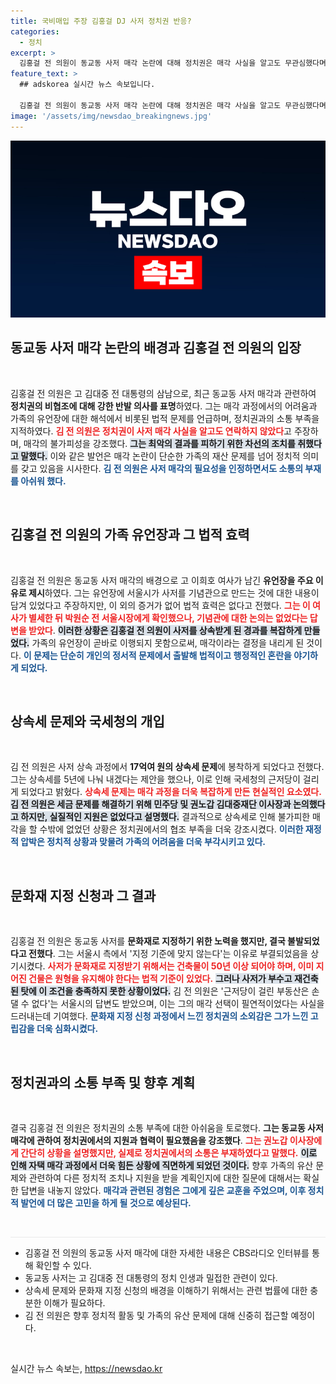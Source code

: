 ```yaml
---
title: 국비매입 주장 김홍걸 DJ 사저 정치권 반응?
categories:
  - 정치
excerpt: >
  김홍걸 전 의원이 동교동 사저 매각 논란에 대해 정치권은 매각 사실을 알고도 무관심했다며 반박했다. 유언장 문제와 상속세 부담에 대한 그의 솔직한 고백, 잊혀진 역사 속 사저의 현재를 파헤친다! 클릭必!
feature_text: >
  ## adskorea 실시간 뉴스 속보입니다.

  김홍걸 전 의원이 동교동 사저 매각 논란에 대해 정치권은 매각 사실을 알고도 무관심했다며 반박했다. 유언장 문제와 상속세 부담에 대한 그의 솔직한 고백, 잊혀진 역사 속 사저의 현재를 파헤친다! 클릭必!
image: '/assets/img/newsdao_breakingnews.jpg'
---
```


<p><img src="/assets/img/newsdao_breakingnews.jpg" alt="adskorea 속보" /></p>

<h2 data-ke-size="size26">동교동 사저 매각 논란의 배경과 김홍걸 전 의원의 입장</h2>

<p data-ke-size="size16">&nbsp;</p>

<p>김홍걸 전 의원은 고 김대중 전 대통령의 삼남으로, 최근 동교동 사저 매각과 관련하여 <b>정치권의 비협조에 대해 강한 반발 의사를 표명</b>하였다. 그는 매각 과정에서의 어려움과 가족의 유언장에 대한 해석에서 비롯된 법적 문제를 언급하며, 정치권과의 소통 부족을 지적하였다. <b><span style="color: #ee2323;">김 전 의원은 정치권이 사저 매각 사실을 알고도 연락하지 않았다</span></b>고 주장하며, 매각의 불가피성을 강조했다. <b><span style="background-color: #21538527;">그는 최악의 결과를 피하기 위한 차선의 조치를 취했다고 말했다.</span></b> 이와 같은 발언은 매각 논란이 단순한 가족의 재산 문제를 넘어 정치적 의미를 갖고 있음을 시사한다. <b><span style="color: #1a5490;">김 전 의원은 사저 매각의 필요성을 인정하면서도 소통의 부재를 아쉬워 했다.</span></b></p>

<p data-ke-size="size16">&nbsp;</p>

<h2 data-ke-size="size26">김홍걸 전 의원의 가족 유언장과 그 법적 효력</h2>

<p data-ke-size="size16">&nbsp;</p>

<p>김홍걸 전 의원은 동교동 사저 매각의 배경으로 고 이희호 여사가 남긴 <b>유언장을 주요 이유로 제시</b>하였다. 그는 유언장에 서울시가 사저를 기념관으로 만드는 것에 대한 내용이 담겨 있었다고 주장하지만, 이 외의 증거가 없어 법적 효력은 없다고 전했다. <b><span style="color: #ee2323;">그는 이 여사가 별세한 뒤 박원순 전 서울시장에게 확인했으나, 기념관에 대한 논의는 없었다는 답변을 받았다</span></b>. <b><span style="background-color: #21538527;">이러한 상황은 김홍걸 전 의원이 사저를 상속받게 된 경과를 복잡하게 만들었다.</span></b> 가족의 유언장이 곧바로 이행되지 못함으로써, 매각이라는 결정을 내리게 된 것이다. <b><span style="color: #1a5490;">이 문제는 단순히 개인의 정서적 문제에서 출발해 법적이고 행정적인 혼란을 야기하게 되었다.</span></b></p>

<p data-ke-size="size16">&nbsp;</p>

<h2 data-ke-size="size26">상속세 문제와 국세청의 개입</h2>

<p data-ke-size="size16">&nbsp;</p>

<p>김 전 의원은 사저 상속 과정에서 <b>17억여 원의 상속세 문제</b>에 봉착하게 되었다고 전했다. 그는 상속세를 5년에 나눠 내겠다는 제안을 했으나, 이로 인해 국세청의 근저당이 걸리게 되었다고 밝혔다. <b><span style="color: #ee2323;">상속세 문제는 매각 과정을 더욱 복잡하게 만든 현실적인 요소였다.</span></b> <b><span style="background-color: #21538527;">김 전 의원은 세금 문제를 해결하기 위해 민주당 및 권노갑 김대중재단 이사장과 논의했다고 하지만, 실질적인 지원은 없었다고 설명했다.</span></b> 결과적으로 상속세로 인해 불가피한 매각을 할 수밖에 없었던 상황은 정치권에서의 협조 부족을 더욱 강조시켰다. <b><span style="color: #1a5490;">이러한 재정적 압박은 정치적 상황과 맞물려 가족의 어려움을 더욱 부각시키고 있다.</span></b></p>

<p data-ke-size="size16">&nbsp;</p>

<h2 data-ke-size="size26">문화재 지정 신청과 그 결과</h2>

<p data-ke-size="size16">&nbsp;</p>

<p>김홍걸 전 의원은 동교동 사저를 <b>문화재로 지정하기 위한 노력을 했지만, 결국 불발되었다고 전했다</b>. 그는 서울시 측에서 '지정 기준에 맞지 않는다'는 이유로 부결되었음을 상기시켰다. <b><span style="color: #ee2323;">사저가 문화재로 지정받기 위해서는 건축물이 50년 이상 되어야 하며, 이미 지어진 건물은 원형을 유지해야 한다는 법적 기준이 있었다.</span></b> <b><span style="background-color: #21538527;">그러나 사저가 부수고 재건축된 탓에 이 조건을 충족하지 못한 상황이었다.</span></b> 김 전 의원은 '근저당이 걸린 부동산은 손댈 수 없다'는 서울시의 답변도 받았으며, 이는 그의 매각 선택이 필연적이었다는 사실을 드러내는데 기여했다. <b><span style="color: #1a5490;">문화재 지정 신청 과정에서 느낀 정치권의 소외감은 그가 느낀 고립감을 더욱 심화시켰다.</span></b></p>

<p data-ke-size="size16">&nbsp;</p>

<h2 data-ke-size="size26">정치권과의 소통 부족 및 향후 계획</h2>

<p data-ke-size="size16">&nbsp;</p>

<p>결국 김홍걸 전 의원은 정치권의 소통 부족에 대한 아쉬움을 토로했다. <b>그는 동교동 사저 매각에 관하여 정치권에서의 지원과 협력이 필요했음을 강조했다</b>. <b><span style="color: #ee2323;">그는 권노갑 이사장에게 간단히 상황을 설명했지만, 실제로 정치권에서의 소통은 부재하였다고 말했다.</span></b> <b><span style="background-color: #21538527;">이로 인해 자택 매각 과정에서 더욱 힘든 상황에 직면하게 되었던 것이다.</span></b> 향후 가족의 유산 문제와 관련하여 다른 정치적 조치나 지원을 받을 계획인지에 대한 질문에 대해서는 확실한 답변을 내놓지 않았다. <b><span style="color: #1a5490;">매각과 관련된 경험은 그에게 깊은 교훈을 주었으며, 이후 정치적 발언에 더 많은 고민을 하게 될 것으로 예상된다.</span></b></p>

<p data-ke-size="size16">&nbsp;</p>

<hr style="height: 0px; border: none; border-top: solid 1px #eaeaea;"/>

<ul>
<li>김홍걸 전 의원의 동교동 사저 매각에 대한 자세한 내용은 CBS라디오 인터뷰를 통해 확인할 수 있다.</li>
<li>동교동 사저는 고 김대중 전 대통령의 정치 인생과 밀접한 관련이 있다.</li>
<li>상속세 문제와 문화재 지정 신청의 배경을 이해하기 위해서는 관련 법률에 대한 충분한 이해가 필요하다.</li>
<li>김 전 의원은 향후 정치적 활동 및 가족의 유산 문제에 대해 신중히 접근할 예정이다.</li>
</ul>

<p data-ke-size="size16">&nbsp;</p>
실시간 뉴스 속보는, <a href="https://newsdao.kr" rel="dofollow">https://newsdao.kr</a>


